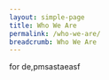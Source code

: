 ```yaml
---
layout: simple-page
title: Who We Are
permalink: /who-we-are/
breadcrumb: Who We Are
---
```


for de,pmsastaeasf
